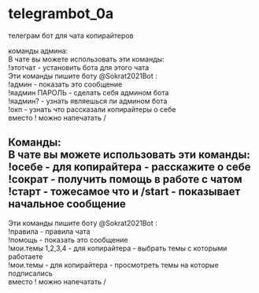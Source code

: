 # telegrambot_0a
 телеграм бот для чата копирайтеров  
  
команды админа:  
В чате вы можете использовать эти команды:  
!этотчат  - установить бота для этого чата  
Эти команды пишите боту @Sokrat2021Bot :  
!админ - показать это сообщение  
!яадмин ПАРОЛЬ - сделать себя админом бота  
!яадмин? - узнать являешься ли админом бота  
!окп - узнать что рассказали копирайтеры о себе  
вместо ! можно напечатать /  

  
Команды:    
В чате вы можете использовать эти команды:  
!осебе - для копирайтера - расскажите о себе  
!сократ - получить помощь в работе с чатом  
!старт - тожесамое что и /start - показывает начальное сообщение  
----------  
Эти команды пишите боту @Sokrat2021Bot :  
!правила - правила чата  
!помощь - показать это сообщение  
!мои.темы 1,2,3,4 - для копирайтера - выбрать темы с которыми работаете   
!мои.темы - для копирайтера - просмотреть темы на которые подписались  
вместо ! можно напечатать /

